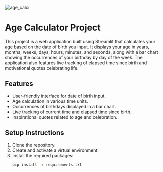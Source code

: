 
![age_calci](https://github.com/user-attachments/assets/71e201de-1e06-412e-96b6-e05e473659c5)

# Age Calculator Project

This project is a web application built using Streamlit that calculates your age based on the date of birth you input. It displays your age in years, months, weeks, days, hours, minutes, and seconds, along with a bar chart showing the occurrences of your birthday by day of the week. The application also features live tracking of elapsed time since birth and motivational quotes celebrating life.

## Features
- User-friendly interface for date of birth input.
- Age calculation in various time units.
- Occurrences of birthdays displayed in a bar chart.
- Live tracking of current time and elapsed time since birth.
- Inspirational quotes related to age and celebration.

## Setup Instructions
1. Clone the repository.
2. Create and activate a virtual environment.
3. Install the required packages:
   ```bash
   pip install -r requirements.txt
